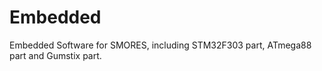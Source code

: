 Embedded
========
Embedded Software for SMORES, including STM32F303 part, ATmega88 part and Gumstix part.
